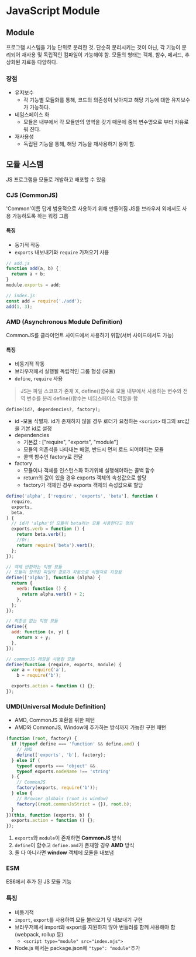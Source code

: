 # JavaScript Module

## Module

프로그램 시스템을 기능 단위로 분리한 것.
단순히 분리시키는 것이 아닌, 각 기능이 분리되어 재사용 및 독립적인 컴파일이 가능해야 함.
모듈의 형태는 객체, 함수, 메서드, 추상화된 자료등 다양하다.

### 장점

- 유지보수
  - 각 기능별 모듈화를 통해, 코드의 의존성이 낮아지고 해당 기능에 대한 유지보수가 가능하다.
- 네임스페이스 화
  - 모듈은 내부에서 각 모듈만의 영역을 갖기 때문에 중복 변수명으로 부터 자유로워 진다.
- 재사용성
  - 독립된 기능을 통해, 해당 기능을 재사용하기 용이 함.

## 모듈 시스템

JS 프로그램을 모듈로 개발하고 배포할 수 있음

### CJS (CommonJS)

'Common'이름 답게 범용적으로 사용하기 위해 만들어짐
JS를 브라우저 외에서도 사용 가능하도록 하는 워킹 그룹

#### 특징

- 동기적 작동
- `exports` 내보내기와 `require` 가져오기 사용

```js
// add.js
function add(a, b) {
  return a + b;
}
module.exports = add;

// index.js
const add = require('./add');
add(1, 3);
```

### AMD (Asynchronous Module Definition)

CommonJS를 클라이언트 사이드에서 사용하기 위함(서버 사이드에서도 가능)

#### 특징

- 비동기적 작동
- 브라우저에서 실행될 독립적인 그룹 형성 (모듈)
- `define`, `require` 사용

> JS는 파일 스코프가 존재 X, define()함수로 모듈 내부에서 사용하는 변수와 전역 변수를 분리
> define()함수는 네임스페이스 역할을 함

`define(id?, dependencies?, factory);`

- id -모듈 식별자. id가 존재하지 않을 경우 로더가 요청하는 `<script>` 태그의 src값을 기본 id로 설정
- dependencies
  - 기본값 : ["require", "exports", "module"]
  - 모듈의 의존석을 나타내는 배열, 반드시 먼저 로드 되어야하는 모듈
  - 콜백 함수인 factory로 전달
- factory
  - 모듈이나 객체를 인스턴스화 하기위해 실행해야하는 콜백 함수
  - return의 값이 있을 경우 exports 객체의 속성값으로 할당
  - factory가 객체인 경우 exports 객체의 속성값으로 할당

```js
define('alpha', ['require', 'exports', 'beta'], function (
  require,
  exports,
  beta,
) {
  // id가 'alpha'인 모듈이 beta라는 모듈 사용한다고 정의
  exports.verb = function () {
    return beta.verb();
    //Or:
    return require('beta').verb();
  };
});

// 객체 반환하는 익명 모듈
// 모듈이 정의된 파일의 경로가 자동으로 식별자로 지정됨
define(['alpha'], function (alpha) {
  return {
    verb: function () {
      return alpha.verb() + 2;
    },
  };
});

// 의존성 없는 익명 모듈
define({
  add: function (x, y) {
    return x + y;
  },
});

// commonJS 래핑을 사용한 모듈
define(function (require, exports, module) {
  var a = require('a'),
    b = require('b');

  exports.action = function () {};
});
```

### UMD(Universal Module Definition)

- AMD, CommonJS 호환을 위한 패턴
- AMD와 CommonJS, Window에 추가하는 방식까지 가능한 구현 패턴

```js
(function (root, factory) {
  if (typeof define === 'function' && define.amd) {
    // AMD
    define(['exports', 'b'], factory);
  } else if (
    typeof exports === 'object' &&
    typeof exports.nodeName !== 'string'
  ) {
    // CommonJS
    factory(exports, require('b'));
  } else {
    // Browser globals (root is window)
    factory((root.commonJsStrict = {}), root.b);
  }
})(this, function (exports, b) {
  exports.action = function () {};
});
```

1. `exports`와 `module`이 존재하면 **CommonJS** 방식
2. `define`이 함수고 `define.amd`가 존재할 경우 **AMD** 방식
3. 둘 다 아니라면 **window** 객체에 모듈을 내보냄

### ESM

ES6에서 추가 된 JS 모듈 기능

### 특징

- 비동기적
- `import`, `export`를 사용하여 모듈 불러오기 및 내보내기 구현
- 브라우저에서 import와 export를 지원하지 않아 번들러를 함께 사용해야 함 (webpack, rollup 등)
  - `<script type="module" src="index.mjs">`
- Node.js 에서는 package.json에 `"type": "module"`추가
